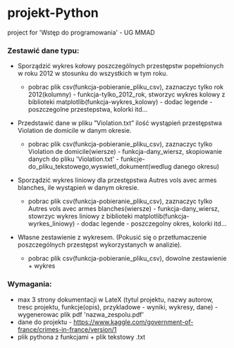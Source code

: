 # projekt-Python
project for 'Wstęp do programowania' - UG MMAD


### Zestawić dane typu:

* Sporządzić wykres kołowy poszczególnych przestępstw popełnionych w roku 2012 w stosunku do wszystkich w tym roku.
    * pobrac plik csv(funkcja-pobieranie_pliku_csv), zaznaczyc tylko rok 2012(kolumny) - funkcja-tylko_2012_rok, stworzyc wykres kolowy z biblioteki matplotlib(funkcja-wykres_kolowy) - dodac legende - poszczegolne przestepstwa, kolorki itd...

* Przedstawić dane w pliku ”Violation.txt” ilość wystąpień przestępstwa Violation de domicile w danym
okresie.
    * pobrac plik csv(funkcja-pobieranie_pliku_csv), zaznaczyc tylko Violation de domicile(wiersze) - funkcja-dany_wiersz, skopiowanie danych do pliku 'Violation.txt' - funkcje-do_pliku_tekstowego,wyswietl_dokument(wedlug danego okresu)

* Sporządzić wykres liniowy dla przestępstwa Autres vols avec armes blanches, ile wystąpień w danym
okresie.
    * pobrac plik csv(funkcja-pobieranie_pliku_csv), zaznaczyc tylko Autres vols avec armes blanches(wiersze) - funkcja-dany_wiersz, stowrzyc wykres liniowy z biblioteki matplotlib(funkcja-wyrkes_liniowy) - dodac legende - poszczegolny okres, kolorki itd...

*  Własne zestawienie z wykresem. (Pokusić się o przetłumaczenie poszczególnych przestępst wykorzystanych w analizie).
    * pobrac plik csv(funkcja-pobieranie_pliku_csv), dowolne zestawienie + wykres


### Wymagania:
* max 3 strony dokumentacji w LateX (tytul projektu, nazwy autorow, tresc projektu, funkcje(opis), przykladowe - wyniki, wykresy, dane) - wygenerowac plik pdf 'nazwa_zespolu.pdf' 
* dane do projektu - https://www.kaggle.com/government-of-france/crimes-in-france/version/1
* plik pythona z funkcjami + plik tekstowy .txt
